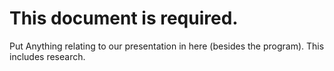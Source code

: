 # This document is required.
Put Anything relating to our presentation in here (besides the program).
This includes research.